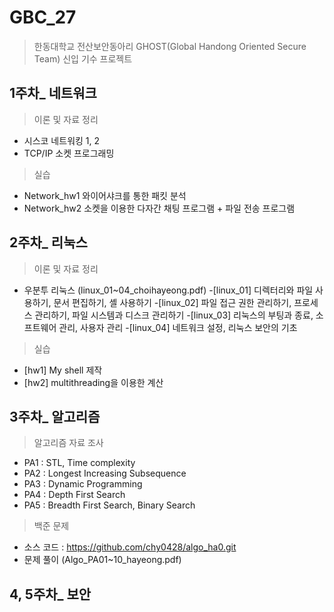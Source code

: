 # GBC_27
> 한동대학교 전산보안동아리 GHOST(Global Handong Oriented Secure Team) 신입 기수 프로젝트

## 1주차_ 네트워크
>  이론 및 자료 정리
-  시스코 네트워킹 1, 2
-  TCP/IP 소켓 프로그래밍

> 실습
- Network_hw1 
  와이어샤크를 통한 패킷 분석
- Network_hw2
  소켓을 이용한 다자간 채팅 프로그램 + 파일 전송 프로그램

## 2주차_ 리눅스
> 이론 및 자료 정리
- 우분투 리눅스 (linux_01~04_choihayeong.pdf)
  -[linux_01] 디렉터리와 파일 사용하기, 문서 편집하기, 셸 사용하기
  -[linux_02] 파일 접근 권한 관리하기, 프로세스 관리하기, 파일 시스템과 디스크 관리하기
  -[linux_03] 리눅스의 부팅과 종료, 소프트웨어 관리, 사용자 관리
  -[linux_04] 네트워크 설정, 리눅스 보안의 기초

> 실습
- [hw1] My shell 제작
- [hw2] multithreading을 이용한 계산

## 3주차_ 알고리즘
> 알고리즘 자료 조사
  - PA1 : STL, Time complexity
  - PA2 : Longest Increasing Subsequence
  - PA3 : Dynamic Programming
  - PA4 : Depth First Search
  - PA5 : Breadth First Search, Binary Search

> 백준 문제
  - 소스 코드 : https://github.com/chy0428/algo_ha0.git
  - 문제 풀이 (Algo_PA01~10_hayeong.pdf)
  
## 4, 5주차_ 보안

